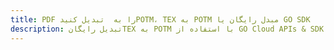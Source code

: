 ---title: PDF را به  تبدیل کنیدPOTM، TEX به POTM مبدل رایگان یا GO SDKdescription: تبدیل رایگانTEX به POTM با استفاده از GO Cloud APIs & SDK همچنین اسناد PDF را در Cloud ایجاد، ویرایش و رندر کنید.---
